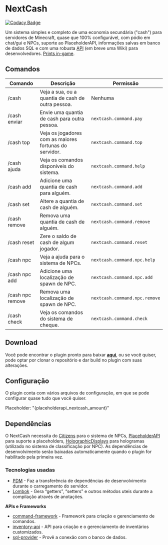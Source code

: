 # NextCash

[![Codacy Badge](https://api.codacy.com/project/badge/Grade/e514adb7e1414702b539e5c46018dc12)](https://app.codacy.com/gh/NextPlugins/NextCash?utm_source=github.com&utm_medium=referral&utm_content=NextPlugins/NextCash&utm_campaign=Badge_Grade)

Um sistema simples e completo de uma economia secundária ("cash") para servidores de Minecraft, quase que 100%
configurável, com pódio em chat/gui e NPCs, suporte ao PlaceholderAPI, informações salvas em banco de dados SQL e com
uma robusta [API](https://github.com/NextPlugins/NextCash/tree/main/src/main/java/com/nextplugins/cash/api) (em breve
uma Wiki) para desenvolvedores. [Prints in-game](https://imgur.com/gallery/QAf28xj).

## Comandos

|Comando         |Descrição                      |Permissão                    |
|----------------|-------------------------------|-----------------------------|
|/cash           |Veja a sua, ou a quantia de cash de outra pessoa.|Nenhuma    |
|/cash enviar    |Envie uma quantia de cash para outra pessoa.|`nextcash.command.pay`|
|/cash top       |Veja os jogadores com as maiores fortunas do servidor.|`nextcash.command.top`|
|/cash ajuda     |Veja os comandos disponíveis do sistema.|`nextcash.command.help`|
|/cash add       |Adicione uma quantia de cash para alguém.|`nextcash.command.add`|
|/cash set       |Altere a quantia de cash de alguém.|`nextcash.command.set`|
|/cash remove    |Remova uma quantia de cash de alguém.|`nextcash.command.remove`|
|/cash reset     |Zere o saldo de cash de algum jogador.|`nextcash.command.reset`|
|/cash npc       |Veja a ajuda para o sistema de NPCs.|`nextcash.command.npc.help`|
|/cash npc add   |Adicione uma localização de spawn de NPC.|`nextcash.command.npc.add`|
|/cash npc remove|Remova uma localização de spawn de NPC.|`nextcash.command.npc.remove`|
|/cash check     |Veja os comandos do sistema de cheque.|`nextcash.command.check`|

## Download

Você pode encontrar o plugin pronto para baixar [**aqui**](https://github.com/NextPlugins/NextCash/releases), ou se você
quiser, pode optar por clonar o repositório e dar build no plugin com suas alterações.

## Configuração

O plugin conta com vários arquivos de configuração, em que se pode configurar quase tudo que você quiser.

Placeholder: "{placeholderapi_nextcash_amount}"

## Dependências

O NextCash necessita do [Citizens](https://dev.bukkit.org/projects/citizens) para o sistema de
NPCs, [PlaceholderAPI](https://www.spigotmc.org/resources/placeholderapi.6245/) para suporte a
placeholders, [HolographicDisplays](https://dev.bukkit.org/projects/holographic-displays) para hologramas (utilizado no
sistema de classificação por NPC). As dependências de desenvolvimento serão baixadas automaticamente quando o plugin for
habilitado pela primeira vez.

### Tecnologias usadas

- [PDM](https://github.com/knightzmc/pdm) - Faz a transferência de dependências de desenvolvimento durante o carregamento do
  servidor.
- [Lombok](https://projectlombok.org/) - Gera “getters”, “setters” e outros métodos uteis durante a compilação através
  de anotações.

**APIs e Frameworks**

- [command-framework](https://github.com/SaiintBrisson/command-framework) - Framework para criação e gerenciamento de
  comandos.
- [inventory-api](https://github.com/HenryFabio/inventory-api) - API para criação e o gerenciamento de inventários
  customizados.
- [sql-provider](https://github.com/henryfabio/sql-provider) - Provê a conexão com o banco de dados.

